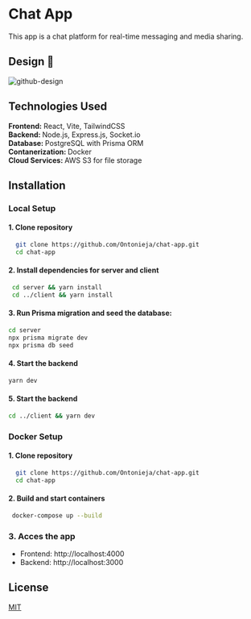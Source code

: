 <h1>Chat App</h1>  

This app is a chat platform for real-time messaging and media sharing.

<h2>Design 🎨</h2> 

![github-design](https://github.com/user-attachments/assets/3087b389-07f2-4f9a-a8f0-518e462fcde8)

<h2>Technologies Used</h2>
<b>Frontend:</b> React, Vite, TailwindCSS<br>
<b>Backend: </b> Node.js, Express.js, Socket.io<br>
<b>Database: </b> PostgreSQL with Prisma ORM<br>
<b>Contanerization: </b> Docker<br>
<b>Cloud Services: </b> AWS S3 for file storage<br>

<h2>Installation</h2>

<h3>Local Setup</h3>

<h4>1. Clone repository</h4>

 ```bash
   git clone https://github.com/Ontonieja/chat-app.git
   cd chat-app
```

<h4>2. Install dependencies for server and client</h4>

 ```bash
  cd server && yarn install
  cd ../client && yarn install
```
<h4>3. Run Prisma migration and seed the database:</h4>

 ```bash
cd server
npx prisma migrate dev
npx prisma db seed
```

<h4>4. Start the backend</h4>

 ```bash
yarn dev
```

<h4>5. Start the backend</h4>

 ```bash
cd ../client && yarn dev
```

<h3>Docker Setup</h3>

<h4>1. Clone repository</h4>

 ```bash
   git clone https://github.com/Ontonieja/chat-app.git
   cd chat-app
```

<h4>2. Build and start containers</h4>

 ```bash
  docker-compose up --build
```

<h3>3. Acces the app</h3>
<ul>
  <li>Frontend: http://localhost:4000</li>
  <li>Backend: http://localhost:3000</li>
</ul>

<h2>License </h2>
<a href="https://choosealicense.com/licenses/mit/">MIT</a>
